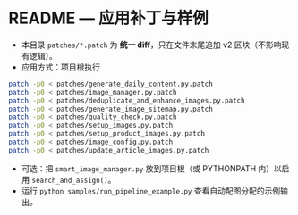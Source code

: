 
# README — 应用补丁与样例
- 本目录 `patches/*.patch` 为 **统一 diff**，只在文件末尾追加 v2 区块（不影响现有逻辑）。
- 应用方式：项目根执行
```bash
patch -p0 < patches/generate_daily_content.py.patch
patch -p0 < patches/image_manager.py.patch
patch -p0 < patches/deduplicate_and_enhance_images.py.patch
patch -p0 < patches/generate_image_sitemap.py.patch
patch -p0 < patches/quality_check.py.patch
patch -p0 < patches/setup_images.py.patch
patch -p0 < patches/setup_product_images.py.patch
patch -p0 < patches/image_config.py.patch
patch -p0 < patches/update_article_images.py.patch
```
- 可选：把 `smart_image_manager.py` 放到项目根（或 PYTHONPATH 内）以启用 `search_and_assign()`。
- 运行 `python samples/run_pipeline_example.py` 查看自动配图分配的示例输出。
